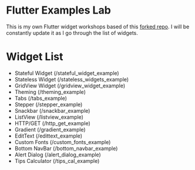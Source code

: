 # Flutter Examples Lab
This is my own Flutter widget workshops based of this [forked repo](https://github.com/nisrulz/flutter-examples). I will be constantly update it 
as I go through the list of widgets. 

# Widget List
- Stateful Widget (/stateful_widget_example)
- Stateless Widget (/stateless_widgets_example)
- GridView Widget (/gridview_widget_example)
- Theming (/theming_example)
- Tabs (/tabs_example)
- Stepper (/stepper_example)
- Snackbar (/snackbar_example)
- ListView (/listview_example)
- HTTP/GET (/http_get_example)
- Gradient (/gradient_example)
- EditText (/edittext_example)
- Custom Fonts (/custom_fonts_example)
- Bottom NavBar (/bottom_navbar_example)
- Alert Dialog (/alert_dialog_example)
- Tips Calculator (/tips_cal_example)